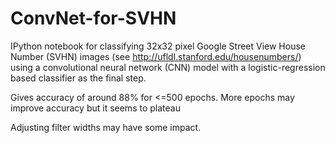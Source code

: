 # ConvNet-for-SVHN

IPython notebook for classifying 32x32 pixel Google Street View House Number (SVHN) images
(see http://ufldl.stanford.edu/housenumbers/) using a convolutional neural network (CNN) model 
with a logistic-regression based classifier as the final step.

Gives accuracy of around 88% for <=500 epochs.  More epochs may improve accuracy but it seems to plateau

Adjusting filter widths may have some impact.  
